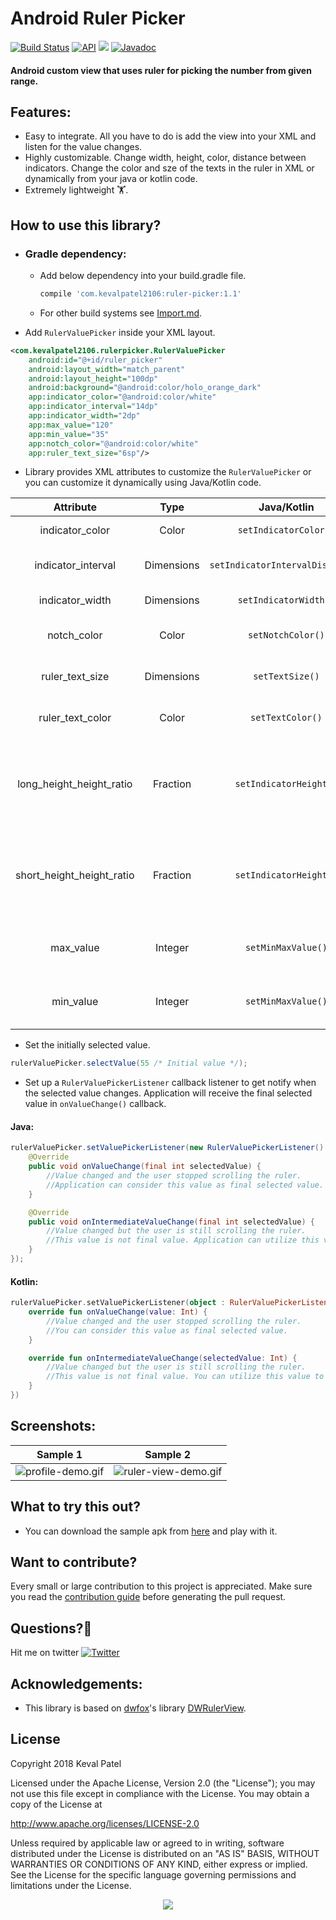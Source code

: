 # Android Ruler Picker

[![Build Status](https://travis-ci.org/kevalpatel2106/android-ruler-picker.svg?branch=master)](https://travis-ci.org/kevalpatel2106/android-ruler-picker) [![API](https://img.shields.io/badge/API-14%2B-orange.svg?style=flat)](https://android-arsenal.com/api?level=14)  <a href="https://www.paypal.me/kevalpatel2106"> <img src="https://img.shields.io/badge/paypal-donate-yellow.svg" /></a> [![Javadoc](https://img.shields.io/badge/JavaDoc-master-brightgreen.svg?style=orange)](http://kevalpatel2106.com/android-ruler-picker/)

#### Android custom view that uses ruler for picking the number from given range.

## Features:
- Easy to integrate. All you have to do is add the view into your XML and listen for the value changes.
- Highly customizable. Change width, height, color, distance between indicators. Change the color and sze of the texts in the ruler in XML or dynamically from your java or kotlin code.
- Extremely lightweight 🏋.

## How to use this library?
- ### Gradle dependency: 
    - Add below dependency into your build.gradle file.
        ```groovy
        compile 'com.kevalpatel2106:ruler-picker:1.1'
        ```
    - For other build systems see [Import.md](/.github/IMPORT.md).

- Add `RulerValuePicker` inside your XML layout.
```xml
<com.kevalpatel2106.rulerpicker.RulerValuePicker
    android:id="@+id/ruler_picker"
    android:layout_width="match_parent"
    android:layout_height="100dp"
    android:background="@android:color/holo_orange_dark"
    app:indicator_color="@android:color/white"
    app:indicator_interval="14dp"
    app:indicator_width="2dp"
    app:max_value="120"
    app:min_value="35"
    app:notch_color="@android:color/white"
    app:ruler_text_size="6sp"/>

```
- Library provides XML attributes to customize the `RulerValuePicker` or you can customize it dynamically using Java/Kotlin code.

|Attribute|Type|Java/Kotlin|Description|
|:---:|:---:|:---:|:---:|
|indicator_color|Color|`setIndicatorColor()`|Change the color of the indicator in the ruler.|
|indicator_interval|Dimensions|`setIndicatorIntervalDistance()`|Change the distance between two indicators in the ruler.|
|indicator_width|Dimensions|`setIndicatorWidth()`|Change the width (thickness) of the indicator.|
|notch_color|Color|`setNotchColor()`|Change the color off the notch at the top of the ruler.|
|ruler_text_size|Dimensions|`setTextSize()`|Change the size of the text that displays the values in the ruler.|
|ruler_text_color|Color|`setTextColor()`|Change the color of the text that displays the values in the ruler.|
|long_height_height_ratio|Fraction|`setIndicatorHeight()`|Change the height of the long indicator. The value is between 0 to 1 where 1 indicates the height of the ruler. This value must be greater than or equal to `long_height_height_ratio`.|
|short_height_height_ratio|Fraction|`setIndicatorHeight()`|Change the height of the short indicator. The value is between 0 to 1 where 1 indicates the height of the ruler. This value must be less than or equal to `short_height_height_ratio`.|
|max_value|Integer|`setMinMaxValue()`|Maximum possible value to display in the ruler. This value must be greater than `min_value`.|
|min_value|Integer|`setMinMaxValue()`|Minimum possible value to display in the ruler. This value must be greater than `max_value`.|

- Set the initially selected value.
```java
rulerValuePicker.selectValue(55 /* Initial value */);
```

- Set up a `RulerValuePickerListener` callback listener to get notify when the selected value changes. Application will receive the final selected value in `onValueChange()` callback.

#### Java:
```java
rulerValuePicker.setValuePickerListener(new RulerValuePickerListener() {
    @Override
    public void onValueChange(final int selectedValue) {
        //Value changed and the user stopped scrolling the ruler.
        //Application can consider this value as final selected value.
    }

    @Override
    public void onIntermediateValueChange(final int selectedValue) {
        //Value changed but the user is still scrolling the ruler.
        //This value is not final value. Application can utilize this value to display the current selected value.
    }
});
```
#### Kotlin:
```kotlin
rulerValuePicker.setValuePickerListener(object : RulerValuePickerListener {
    override fun onValueChange(value: Int) {
        //Value changed and the user stopped scrolling the ruler.
        //You can consider this value as final selected value.
    }

    override fun onIntermediateValueChange(selectedValue: Int) {
        //Value changed but the user is still scrolling the ruler.
        //This value is not final value. You can utilize this value to display the current selected value.
    }
})
```

## Screenshots:

|Sample 1|Sample 2|
|:---:|:---:|
|![profile-demo.gif](/.github/ruler-view-profile-demo-small.gif)|![ruler-view-demo.gif](/.github/ruler-view-demo-small.gif)|


## What to try this out?
- You can download the sample apk from [here](/.github/sample.apk) and play with it.

## Want to contribute?
Every small or large contribution to this project is appreciated. Make sure you read the [contribution guide](/.github/CONTRIBUTING.md) before generating the pull request.

## Questions?🤔
Hit me on twitter [![Twitter](https://img.shields.io/badge/Twitter-@kevalpatel2106-blue.svg?style=flat)](https://twitter.com/kevalpatel2106)

## Acknowledgements:
- This library is based on [dwfox](https://github.com/dwfox)'s library [DWRulerView](https://github.com/dwfox/DWRulerView).

## License
Copyright 2018 Keval Patel

Licensed under the Apache License, Version 2.0 (the "License"); you may not use this file except in compliance with the License. You may obtain a copy of the License at

http://www.apache.org/licenses/LICENSE-2.0

Unless required by applicable law or agreed to in writing, software distributed under the License is distributed on an "AS IS" BASIS, WITHOUT WARRANTIES OR CONDITIONS OF ANY KIND, either express or implied. See the License for the specific language governing permissions and limitations under the License.

<div align="center">
<img src="https://cloud.githubusercontent.com/assets/370176/26526332/03bb8ac2-432c-11e7-89aa-da3cd1c0e9cb.png">
</div>
